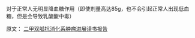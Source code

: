 对于正常人无明显降血糖作用（即使剂量高达85g，也不会引起正常人出现低血糖，但是会导致乳酸酸中毒）

原文： [二甲双胍抗消化系肿瘤进展读书报告](https://zhuanlan.zhihu.com/p/30742315)
